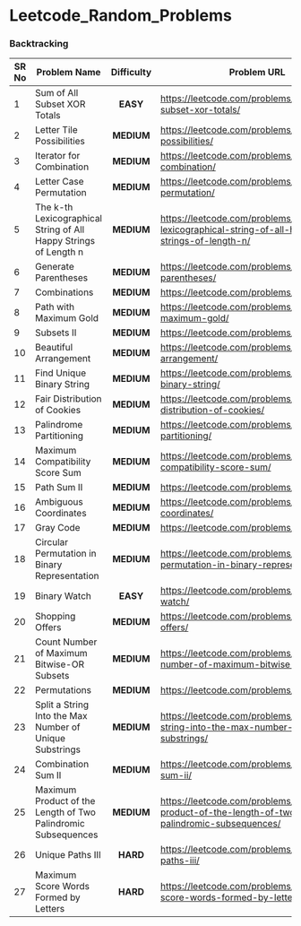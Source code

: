 # Leetcode_Random_Problems

### Backtracking

| SR No | Problem Name                             | Difficulty | Problem URL                              |
| ----- | ---------------------------------------- | :--------: | ---------------------------------------- |
| 1     | Sum of All Subset XOR Totals             |  **EASY**  | https://leetcode.com/problems/sum-of-all-subset-xor-totals/ |
| 2     | Letter Tile Possibilities                | **MEDIUM** | https://leetcode.com/problems/letter-tile-possibilities/ |
| 3     | Iterator for Combination                 | **MEDIUM** | https://leetcode.com/problems/iterator-for-combination/ |
| 4     | Letter Case Permutation                  | **MEDIUM** | https://leetcode.com/problems/letter-case-permutation/ |
| 5     | The k-th Lexicographical String of All Happy Strings of Length n | **MEDIUM** | https://leetcode.com/problems/the-k-th-lexicographical-string-of-all-happy-strings-of-length-n/ |
| 6     | Generate Parentheses                     | **MEDIUM** | https://leetcode.com/problems/generate-parentheses/ |
| 7     | Combinations                             | **MEDIUM** | https://leetcode.com/problems/combinations/ |
| 8     | Path with Maximum Gold                   | **MEDIUM** | https://leetcode.com/problems/path-with-maximum-gold/ |
| 9     | Subsets II                               | **MEDIUM** | https://leetcode.com/problems/subsets-ii/ |
| 10    | Beautiful Arrangement                    | **MEDIUM** | https://leetcode.com/problems/beautiful-arrangement/ |
| 11    | Find Unique Binary String                | **MEDIUM** | https://leetcode.com/problems/find-unique-binary-string/ |
| 12    | Fair Distribution of Cookies             | **MEDIUM** | https://leetcode.com/problems/fair-distribution-of-cookies/ |
| 13    | Palindrome Partitioning                  | **MEDIUM** | https://leetcode.com/problems/palindrome-partitioning/ |
| 14    | Maximum Compatibility Score Sum          | **MEDIUM** | https://leetcode.com/problems/maximum-compatibility-score-sum/ |
| 15    | Path Sum II                              | **MEDIUM** | https://leetcode.com/problems/path-sum-ii/ |
| 16    | Ambiguous Coordinates                    | **MEDIUM** | https://leetcode.com/problems/ambiguous-coordinates/ |
| 17    | Gray Code                                | **MEDIUM** | https://leetcode.com/problems/gray-code/ |
| 18    | Circular Permutation in Binary Representation | **MEDIUM** | https://leetcode.com/problems/circular-permutation-in-binary-representation/ |
| 19    | Binary Watch                             |  **EASY**  | https://leetcode.com/problems/binary-watch/ |
| 20    | Shopping Offers                          | **MEDIUM** | https://leetcode.com/problems/shopping-offers/ |
| 21    | Count Number of Maximum Bitwise-OR Subsets | **MEDIUM** | https://leetcode.com/problems/count-number-of-maximum-bitwise-or-subsets/ |
| 22    | Permutations                             | **MEDIUM** | https://leetcode.com/problems/permutations/ |
| 23    | Split a String Into the Max Number of Unique Substrings | **MEDIUM** | https://leetcode.com/problems/split-a-string-into-the-max-number-of-unique-substrings/ |
| 24    | Combination Sum II                       | **MEDIUM** | https://leetcode.com/problems/combination-sum-ii/ |
| 25    | Maximum Product of the Length of Two Palindromic Subsequences | **MEDIUM** | https://leetcode.com/problems/maximum-product-of-the-length-of-two-palindromic-subsequences/ |
| 26    | Unique Paths III                         |  **HARD**  | https://leetcode.com/problems/unique-paths-iii/ |
| 27    | Maximum Score Words Formed by Letters    |  **HARD**  | https://leetcode.com/problems/maximum-score-words-formed-by-letters/ |

